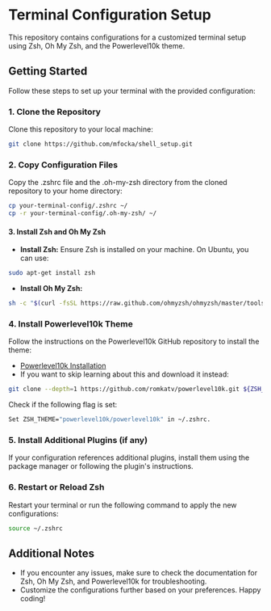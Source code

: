 # Terminal Configuration Setup

This repository contains configurations for a customized terminal setup using Zsh, Oh My Zsh, and the Powerlevel10k theme.

## Getting Started

Follow these steps to set up your terminal with the provided configuration:

### 1. Clone the Repository

Clone this repository to your local machine:

```bash
git clone https://github.com/mfocka/shell_setup.git
```

### 2. Copy Configuration Files
Copy the .zshrc file and the .oh-my-zsh directory from the cloned repository to your home directory:

```bash
cp your-terminal-config/.zshrc ~/
cp -r your-terminal-config/.oh-my-zsh/ ~/
```

#### 3. Install Zsh and Oh My Zsh

- **Install Zsh:** Ensure Zsh is installed on your machine. On Ubuntu, you can use:

```bash
sudo apt-get install zsh
```

- **Install Oh My Zsh:**

```bash
sh -c "$(curl -fsSL https://raw.github.com/ohmyzsh/ohmyzsh/master/tools/install.sh)"
```

### 4. Install Powerlevel10k Theme
Follow the instructions on the Powerlevel10k GitHub repository to install the theme:

- [Powerlevel10k Installation](https://github.com/romkatv/powerlevel10k#oh-my-zsh)
- If you want to skip learning about this and download it instead:
```bash
git clone --depth=1 https://github.com/romkatv/powerlevel10k.git ${ZSH_CUSTOM:-$HOME/.oh-my-zsh/custom}/themes/powerlevel10k
```
Check if the following flag is set:
```bash
Set ZSH_THEME="powerlevel10k/powerlevel10k" in ~/.zshrc.
```

### 5. Install Additional Plugins (if any)

If your configuration references additional plugins, install them using the package manager or following the plugin's instructions.

### 6. Restart or Reload Zsh
Restart your terminal or run the following command to apply the new configurations:

```bash
source ~/.zshrc
```

## Additional Notes
- If you encounter any issues, make sure to check the documentation for Zsh, Oh My Zsh, and Powerlevel10k for troubleshooting.
- Customize the configurations further based on your preferences.
Happy coding!